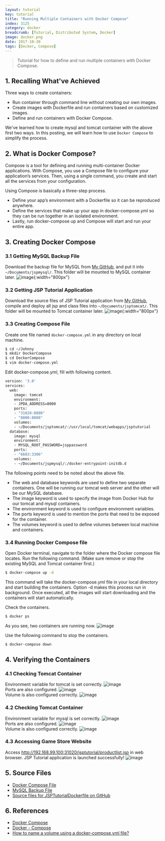 ```yaml
---
layout: tutorial
key: tutorial
title: "Running Multiple Containers with Docker Compose"
index: 3125
category: docker
breadcrumb: [Tutorial, Distributed System, Docker]
image: docker.png
date: 2017-10-30
tags: [Docker, Compose]
---
```


> Tutorial for how to define and run multiple containers with Docker Compose.

## 1. Recalling What've Achieved
Three ways to create containers:
* Run container through command line without creating our own images.
* Create images with Dockerfile and run containers based on customized images.
* Define and run containers with Docker Compose.

We've learned how to create mysql and tomcat container with the above first two ways. In this posting, we will learn how to use `Docker Compose` to simplify the process.

## 2. What is Docker Compose?
Compose is a tool for defining and running multi-container Docker applications. With Compose, you use a Compose file to configure your application’s services. Then, using a single command, you create and start all the services from your configuration.

Using Compose is basically a three-step process.
* Define your app’s environment with a Dockerfile so it can be reproduced anywhere.
* Define the services that make up your app in docker-compose.yml so they can be run together in an isolated environment.
* Lastly, run docker-compose up and Compose will start and run your entire app.

## 3. Creating Docker Compose
### 3.1 Getting MySQL Backup File
Download the backup file for MySQL from [My GitHub](https://github.com/jojozhuang/Tutorials/blob/master/JSPTutorialDockerfile/DockerMySQL/jsp_backup.sql), and put it into `~/Documents/jspmysql/`. This folder will be mounted to MySQL container later.
![image](/public/images/devops/3125/mysqlbackup.png){:width="800px"}  
### 3.2 Getting JSP Tutorial Application
Download the source files of JSP Tutorial application from [My GitHub](https://github.com/jojozhuang/Tutorials/tree/master/JSPTutorialDockerfile), compile and deploy all jsp and class files into `~/Documents/jsptomcat/`. This folder will be mounted to Tomcat container later.
![image](/public/images/devops/3125/tomcatdeploy.png){:width="800px"}  
### 3.3 Creating Compose File
Create one file named `docker-compose.yml` in any directory on local machine.
```sh
$ cd ~/Johnny
$ mkdir DockerCompose
$ cd DockerCompose
$ vim docker-compose.yml
```
Edit docker-compose.yml, fill with following content.
```sh
version: '3.0'
services:
  web:
    image: tomcat
    environment:
    - JPDA_ADDRESS=8000
    ports:
    - "31020:8080"
    - "8000:8000"
    volumes:
    - ~/Documents/jsptomcat/:/usr/local/tomcat/webapps/jsptutorial
  database:
    image: mysql
    environment:
    - MYSQL_ROOT_PASSWORD=jsppassword
    ports:
    - "6603:3306"
    volumes:
    - ~/Documents/jspmysql/:/docker-entrypoint-initdb.d
```
The following points need to be noted about the above file.
* The web and database keywords are used to define two separate containers. One will be running our tomcat web server and the other will be our MySQL database.
* The image keyword is used to specify the image from Docker Hub for our tomcat and mysql containers.
* The environment keyword is used to configure environment variables.
* The ports keyword is used to mention the ports that need to be exposed for the container.
* The volumes keyword is used to define volumes between local machine and containers.

### 3.4 Running Docker Compose file
Open Docker terminal, navigate to the folder where the Docker compose file locates. Run the following command. (Make sure remove or stop the existing MySQL and Tomcat container first.)
```sh
$ docker-compose up -d
```
This command will take the docker-compose.yml file in your local directory and start building the containers. Option -d makes this process run in background.
Once executed, all the images will start downloading and the containers will start automatically.

Check the containers.
```sh
$ docker ps
```
As you see, two containers are running now.
![image](/public/images/devops/3125/run.png)  

Use the following command to stop the containers.
```sh
$ docker-compose down
```

## 4. Verifying the Containers
### 4.1 Checking Tomcat Container
Environment variable for tomcat is set correctly.
![image](/public/images/devops/3125/tomcatgeneral.png)  
Ports are also configured.
![image](/public/images/devops/3125/tomcatport.png)  
Volume is also configured correctly.
![image](/public/images/devops/3125/tomcatvolume.png)  
### 4.2 Checking Tomcat Container
Environment variable for mysql is set correctly.
![image](/public/images/devops/3125/mysqlgeneral.png)  
Ports are also configured.
![image](/public/images/devops/3125/mysqlport.png)  
Volume is also configured correctly.
![image](/public/images/devops/3125/mysqlvolume.png)  
### 4.3 Accessing Game Store Website
Access http://192.168.99.100:31020/jsptutorial/productlist.jsp in web browser. JSP Tutorial application is launched successfully!
![image](/public/images/devops/3125/jsptutorial.png)  

## 5. Source Files
* [Docker Compose File](https://github.com/jojozhuang/Tutorials/blob/master/JSPTutorialDockerfile/Docker/docker-compose.yml)
* [MySQL Backup File](https://github.com/jojozhuang/Tutorials/blob/master/JSPTutorialDockerfile/DockerMySQL/jsp_backup.sql)
* [Source files for JSPTutorialDockerfile on GitHub](https://github.com/jojozhuang/Tutorials/tree/master/JSPTutorialDockerfile)

## 6. References
* [Docker Compose](https://docs.docker.com/compose/)
* [Docker - Compose](https://www.tutorialspoint.com/docker/docker_compose.htm)
* [How to name a volume using a docker-compose.yml file?](https://stackoverflow.com/questions/41303760/how-to-name-a-volume-using-a-docker-compose-yml-file)
